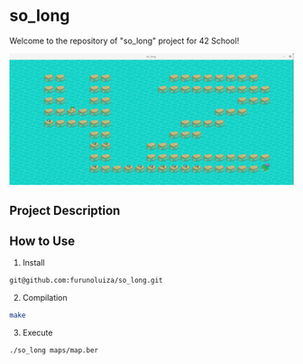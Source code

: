 # so_long
Welcome to the repository of "so_long" project for 42 School!

<img src="https://github.com/furunoluiza/so_long/blob/main/textures/print/Screenshot%20from%202024-04-30%2018-42-11.png">
</div>

## Project Description


## How to Use

1. Install

```sh
git@github.com:furunoluiza/so_long.git
```

2. Compilation

```bash
make
```

3. Execute
```bash
./so_long maps/map.ber
```
